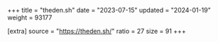 +++
title = "theden.sh"
date = "2023-07-15"
updated = "2024-01-19"
weight = 93177

[extra]
source = "https://theden.sh/"
ratio = 27
size = 91
+++
